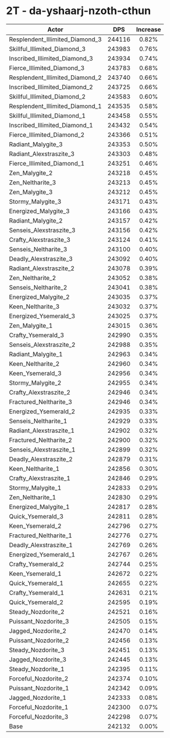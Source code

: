 # 2T - da-yshaarj-nzoth-cthun
| Actor | DPS | Increase |
|---|:---:|:---:|
|Resplendent_Illimited_Diamond_3|244116|0.82%|
|Skillful_Illimited_Diamond_3|243983|0.76%|
|Inscribed_Illimited_Diamond_3|243934|0.74%|
|Fierce_Illimited_Diamond_3|243783|0.68%|
|Resplendent_Illimited_Diamond_2|243740|0.66%|
|Inscribed_Illimited_Diamond_2|243725|0.66%|
|Skillful_Illimited_Diamond_2|243583|0.60%|
|Resplendent_Illimited_Diamond_1|243535|0.58%|
|Skillful_Illimited_Diamond_1|243458|0.55%|
|Inscribed_Illimited_Diamond_1|243432|0.54%|
|Fierce_Illimited_Diamond_2|243366|0.51%|
|Radiant_Malygite_3|243353|0.50%|
|Radiant_Alexstraszite_3|243303|0.48%|
|Fierce_Illimited_Diamond_1|243251|0.46%|
|Zen_Malygite_2|243218|0.45%|
|Zen_Neltharite_3|243213|0.45%|
|Zen_Malygite_3|243212|0.45%|
|Stormy_Malygite_3|243171|0.43%|
|Energized_Malygite_3|243166|0.43%|
|Radiant_Malygite_2|243157|0.42%|
|Senseis_Alexstraszite_3|243156|0.42%|
|Crafty_Alexstraszite_3|243124|0.41%|
|Senseis_Neltharite_3|243100|0.40%|
|Deadly_Alexstraszite_3|243092|0.40%|
|Radiant_Alexstraszite_2|243078|0.39%|
|Zen_Neltharite_2|243052|0.38%|
|Senseis_Neltharite_2|243041|0.38%|
|Energized_Malygite_2|243035|0.37%|
|Keen_Neltharite_3|243032|0.37%|
|Energized_Ysemerald_3|243025|0.37%|
|Zen_Malygite_1|243015|0.36%|
|Crafty_Ysemerald_3|242990|0.35%|
|Senseis_Alexstraszite_2|242988|0.35%|
|Radiant_Malygite_1|242963|0.34%|
|Keen_Neltharite_2|242960|0.34%|
|Keen_Ysemerald_3|242956|0.34%|
|Stormy_Malygite_2|242955|0.34%|
|Crafty_Alexstraszite_2|242946|0.34%|
|Fractured_Neltharite_3|242946|0.34%|
|Energized_Ysemerald_2|242935|0.33%|
|Senseis_Neltharite_1|242929|0.33%|
|Radiant_Alexstraszite_1|242902|0.32%|
|Fractured_Neltharite_2|242900|0.32%|
|Senseis_Alexstraszite_1|242899|0.32%|
|Deadly_Alexstraszite_2|242879|0.31%|
|Keen_Neltharite_1|242856|0.30%|
|Crafty_Alexstraszite_1|242846|0.29%|
|Stormy_Malygite_1|242833|0.29%|
|Zen_Neltharite_1|242830|0.29%|
|Energized_Malygite_1|242817|0.28%|
|Quick_Ysemerald_3|242811|0.28%|
|Keen_Ysemerald_2|242796|0.27%|
|Fractured_Neltharite_1|242776|0.27%|
|Deadly_Alexstraszite_1|242769|0.26%|
|Energized_Ysemerald_1|242767|0.26%|
|Crafty_Ysemerald_2|242744|0.25%|
|Keen_Ysemerald_1|242672|0.22%|
|Quick_Ysemerald_1|242655|0.22%|
|Crafty_Ysemerald_1|242631|0.21%|
|Quick_Ysemerald_2|242595|0.19%|
|Steady_Nozdorite_2|242521|0.16%|
|Puissant_Nozdorite_3|242505|0.15%|
|Jagged_Nozdorite_2|242470|0.14%|
|Puissant_Nozdorite_2|242456|0.13%|
|Steady_Nozdorite_3|242451|0.13%|
|Jagged_Nozdorite_3|242445|0.13%|
|Steady_Nozdorite_1|242395|0.11%|
|Forceful_Nozdorite_2|242374|0.10%|
|Puissant_Nozdorite_1|242342|0.09%|
|Jagged_Nozdorite_1|242333|0.08%|
|Forceful_Nozdorite_1|242300|0.07%|
|Forceful_Nozdorite_3|242298|0.07%|
|Base|242132|0.00%|
